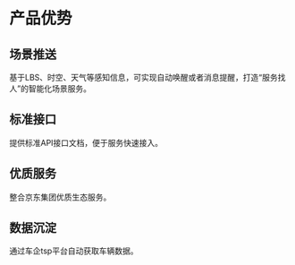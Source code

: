 # 产品优势

**场景推送**
---
基于LBS、时空、天气等感知信息，可实现自动唤醒或者消息提醒，打造“服务找人”的智能化场景服务。

**标准接口**
---
提供标准API接口文档，便于服务快速接入。

**优质服务**
---
整合京东集团优质生态服务。

**数据沉淀**
---
通过车企tsp平台自动获取车辆数据。
